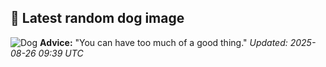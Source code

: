 ## 🐶 Latest random dog image
![Dog](https://images.dog.ceo/breeds/terrier-kerryblue/n02093859_321.jpg)
**Advice:** "You can have too much of a good thing."
*Updated: 2025-08-26 09:39 UTC*
